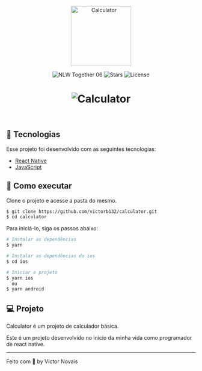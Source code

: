 <p align="center">
  <img alt="Calculator" src=".github/logo.svg" width="160px">
</p>

<p align="center">
  <img src="https://img.shields.io/static/v1?label=NLW&message=06&color=8257E5&labelColor=000000" alt="NLW Together 06" />
  
  <img src="https://img.shields.io/github/stars/rocketseat-education/nlw-06-reactjs?label=stars&message=MIT&color=8257E5&labelColor=000000" alt="Stars">

  <img  src="https://img.shields.io/static/v1?label=license&message=MIT&color=8257E5&labelColor=000000" alt="License">   
</p>

<h1 align="center">
    <img alt="Calculator" src=".github/cover.svg" />
</h1>

<br>

## 🧪 Tecnologias

Esse projeto foi desenvolvido com as seguintes tecnologias:

- [React Native](https://reactnative.dev/)
- [JavaScript](https://www.javascript.com/)

## 🚀 Como executar

Clone o projeto e acesse a pasta do mesmo.

```bash
$ git clone https://github.com/victorb132/calculator.git
$ cd calculator
```

Para iniciá-lo, siga os passos abaixo:
```bash
# Instalar as dependências
$ yarn

# Instalar as dependências do ios
$ cd ios

# Iniciar o projeto
$ yarn ios
  ou
$ yarn android
```

## 💻 Projeto

Calculator é um projeto de calculador básica. 

Este é um projeto desenvolvido no inicio da minha vida como programador de react native.

---

Feito com 💜 by Victor Novais
